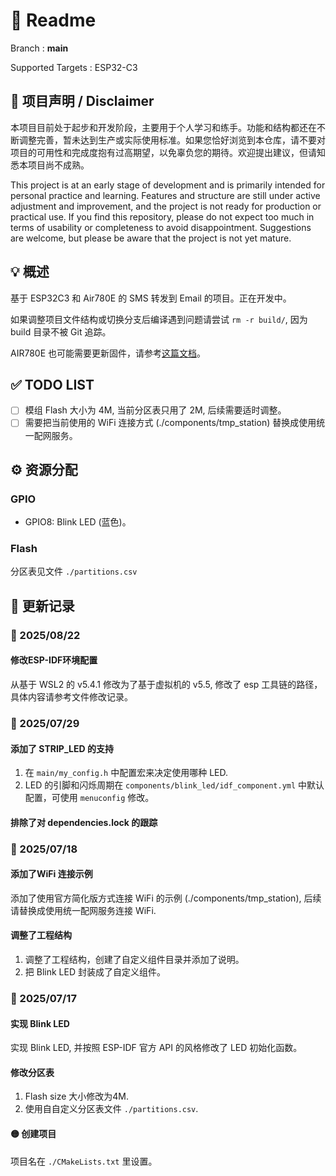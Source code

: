 # 📖 Readme

Branch : **main**

Supported Targets : ESP32-C3

## 🚧 项目声明 / Disclaimer

本项目目前处于起步和开发阶段，主要用于个人学习和练手。功能和结构都还在不断调整完善，暂未达到生产或实际使用标准。如果您恰好浏览到本仓库，请不要对项目的可用性和完成度抱有过高期望，以免辜负您的期待。欢迎提出建议，但请知悉本项目尚不成熟。

This project is at an early stage of development and is primarily intended for personal practice and learning. Features and structure are still under active adjustment and improvement, and the project is not ready for production or practical use. If you find this repository, please do not expect too much in terms of usability or completeness to avoid disappointment. Suggestions are welcome, but please be aware that the project is not yet mature.

## 💡 概述

基于 ESP32C3 和 Air780E 的 SMS 转发到 Email 的项目。正在开发中。

如果调整项目文件结构或切换分支后编译遇到问题请尝试 `rm -r build/`, 因为 build 目录不被 Git 追踪。

AIR780E 也可能需要更新固件，请参考[这篇文档](./assets/air780ex/readme.md)。

## ✅ TODO LIST

- [ ] 模组 Flash 大小为 4M, 当前分区表只用了 2M, 后续需要适时调整。
- [ ] 需要把当前使用的 WiFi 连接方式 (./components/tmp_station) 替换成使用统一配网服务。

## ⚙️ 资源分配

### GPIO

- GPIO8: Blink LED (蓝色)。

### Flash

分区表见文件 `./partitions.csv`

## 📅 更新记录

### 📝 2025/08/22

#### 修改ESP-IDF环境配置

从基于 WSL2 的 v5.4.1 修改为了基于虚拟机的 v5.5, 修改了 esp 工具链的路径，具体内容请参考文件修改记录。

### 📝 2025/07/29

#### 添加了 STRIP_LED 的支持

1. 在 `main/my_config.h` 中配置宏来决定使用哪种 LED.
2. LED 的引脚和闪烁周期在 `components/blink_led/idf_component.yml` 中默认配置，可使用 `menuconfig` 修改。

#### 排除了对 dependencies.lock 的跟踪

### 📝 2025/07/18

#### 添加了WiFi 连接示例

添加了使用官方简化版方式连接 WiFi 的示例 (./components/tmp_station), 后续请替换成使用统一配网服务连接 WiFi.

#### 调整了工程结构

1. 调整了工程结构，创建了自定义组件目录并添加了说明。
2. 把 Blink LED 封装成了自定义组件。

### 📝 2025/07/17

#### 实现 Blink LED

实现 Blink LED, 并按照 ESP-IDF 官方 API 的风格修改了 LED 初始化函数。

#### 修改分区表

1. Flash size 大小修改为4M.
2. 使用自自定义分区表文件 `./partitions.csv`.

#### 🟡 创建项目

项目名在 `./CMakeLists.txt` 里设置。

